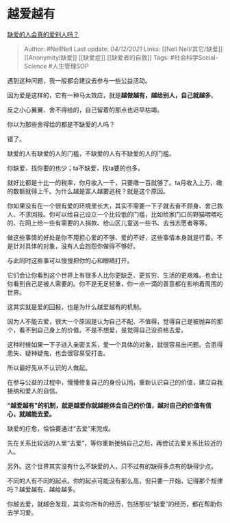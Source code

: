 # 越爱越有
[缺爱的人会真的爱别人吗？](https://www.zhihu.com/question/429147970/answer/2255833638)

> Author: #NellNell 
Last update: *04/12/2021* 
Links: [[Nell Nell/其它/缺爱]] [[Anonymity/缺爱]] [[缺爱症]] [[缺爱者的自救]]
Tags: #社会科学Social-Science #人生管理SOP 

遇到这种问题，我一般都会建议去参与一些公益活动。

因为爱是这样的，它有一种马太效应，就是**越做越有，越给别人，自己就越多**。

反之小心翼翼、舍不得给的，自己留着的那点也迟早枯竭。

你以为那些舍得给的都是不缺爱的人吗？

错了。

缺爱的人有缺爱的人的门槛，不缺爱的人有不缺爱的人的门槛。

你缺爱，找你要的也少；ta不缺爱，找ta要的也多。

就好比都是十比一的税率，你月收入一千，只要缴一百就够了。ta月收入上万，缴的数额就得上千。为什么越是富人越要逃税？就是这个原因。

你如果没有在一个很有爱的环境里长大，其实不需要一下子就去奋不顾身、舍己救人、不求回报。你可以给自己设立一个比较低的门槛，比如给家门口的野猫喂喂吃的、在网上给一些有需要的人捐款、给山区儿童送一些书、去当志愿者等等。

做这些事情的好处是你不用担心爱的不够、爱的不好，这些事情本身就是行善。不是针对具体的对象，没有人会抱怨你做得不够好。

与此同时这些事可以慢慢把你的心和眼睛打开。

它们会让你看到这个世界上有很多人比你更缺乏、更贫穷、生活的更艰难。也会让你看到自己是被人需要的。你不是无足轻重，你一点一滴的善意都在影响着周围的世界。

这其实就是爱的回报，也是为什么越爱越有的机制。

因为人不能去爱，很大一个原因是认为自己不配、不值得，觉得自己是被抛弃的那个，看不到自己身上的价值。不是不想爱，是觉得自己没资格去爱。

这种时候如果一下子进入亲密关系，爱一个具体的对象，就很容易出问题。会患得患失、疑神疑鬼，也会很容易受打击。

所以最好先从不认识的人做起。

在参与公益的过程中，慢慢修复自己的身份认同，重新认识自己的价值，建立自我接纳和爱人的自信。

**“越爱越有”的机制，就是越爱你就越能体会自己的价值，越对自己的价值有信心，就越能去爱。**

缺爱的疗愈，恰恰要通过“去爱”来完成。

先在关系比较远的人里“去爱”，等你重新接纳自己之后，再尝试去爱关系比较近的人。

另外。这个世界其实没有什么不缺爱的人，只不过有的缺得多点有的缺得少点。

不同的人有不同的起点。你的起点可能没有那么高，但只要一开始，记得那个规律吗？越爱越有、越给越多。

你越去爱，就越会发现，其实你所有的经历，包括那些“缺爱”的经历，都在帮助你去学习爱。